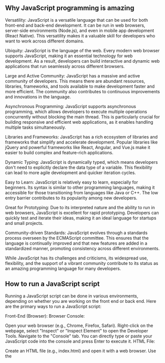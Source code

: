 ## Why JavaScript programming is amazing

Versatility:
JavaScript is a versatile language that can be used for both front-end and back-end development. It can be run in web browsers, server-side environments (Node.js), and even in mobile app development (React Native). This versatility makes it a valuable skill for developers who want to work across different domains.

Ubiquity:
JavaScript is the language of the web. Every modern web browser supports JavaScript, making it an essential technology for web development. As a result, developers can build interactive and dynamic web applications that run seamlessly across different browsers.

Large and Active Community:
JavaScript has a massive and active community of developers. This means there are abundant resources, libraries, frameworks, and tools available to make development faster and more efficient. The community also contributes to continuous improvements and innovations in the language.

Asynchronous Programming:
JavaScript supports asynchronous programming, which allows developers to execute multiple operations concurrently without blocking the main thread. This is particularly crucial for building responsive and efficient web applications, as it enables handling multiple tasks simultaneously.

Libraries and Frameworks:
JavaScript has a rich ecosystem of libraries and frameworks that simplify and accelerate development. Popular libraries like jQuery and powerful frameworks like React, Angular, and Vue.js make it easier to build complex and feature-rich applications.

Dynamic Typing:
JavaScript is dynamically typed, which means developers don't need to explicitly declare the data type of a variable. This flexibility can lead to more agile development and quicker iteration cycles.

Easy to Learn:
JavaScript is relatively easy to learn, especially for beginners. Its syntax is similar to other programming languages, making it accessible for those transitioning from languages like Java or C++. The low entry barrier contributes to its popularity among new developers.

Great for Prototyping:
Due to its interpreted nature and the ability to run in web browsers, JavaScript is excellent for rapid prototyping. Developers can quickly test and iterate their ideas, making it an ideal language for startups and small projects.

Community-driven Standards:
JavaScript evolves through a standards process overseen by the ECMAScript committee. This ensures that the language is continually improved and that new features are added in a standardized manner, promoting consistency across different environments.

While JavaScript has its challenges and criticisms, its widespread use, flexibility, and the support of a vibrant community contribute to its status as an amazing programming language for many developers.

## How to run a JavaScript script

Running a JavaScript script can be done in various environments, depending on whether you are working on the front end or back end. Here are the primary ways to run a JavaScript script:

Front-End (Browser):
Browser Console:

Open your web browser (e.g., Chrome, Firefox, Safari).
Right-click on the webpage, select "Inspect" or "Inspect Element" to open the Developer Tools.
Navigate to the "Console" tab.
You can directly type or paste your JavaScript code into the console and press Enter to execute it.
HTML File:

Create an HTML file (e.g., index.html) and open it with a web browser.
Use the <script> tag to include your JavaScript code. For example:

```html

<!DOCTYPE html>
<html lang="en">
<head>
    <meta charset="UTF-8">
    <meta name="viewport" content="width=device-width, initial-scale=1.0">
    <title>My JavaScript Page</title>
</head>
<body>
    <script>
        // Your JavaScript code here
    </script>
</body>
</html>
```

Save the file and open it in a browser.

Back-End (Node.js):
Node.js:

Install Node.js on your computer if you haven't already (<https://nodejs.org/>).
Create a JavaScript file (e.g., script.js) containing your code.
Open a terminal or command prompt.
Navigate to the directory containing your script using the cd command.
Run the script with the command:

```bash
node script.js
```

Replace script.js with the name of your JavaScript file.

These methods cover the basics of running JavaScript, but the specific steps may vary depending on your development environment and tools. Whether you're working on the front end or back end, understanding the context in which your JavaScript code will run is crucial for successful execution.

## How to create variables and constants

In JavaScript, you can create variables and constants using the var, let, and const keywords. The choice of which keyword to use depends on the desired scope and mutability of the variable. Here's how you can create variables and constants:

## What are differences between var, const and let

Variables:
Using var (Avoid using var in modern JavaScript when possible):

var was traditionally used to declare variables. However, it has some issues, and it's better to use let or const in modern JavaScript.

```js

var myVariable = 'This is a variable';
```

Using let:
let allows you to declare variables with block scope. Block scope means the variable is only accessible within the block of code where it is defined.

```js

let myVariable = 'This is a variable';
```

Using let without initialization:

You can declare a variable using let without initializing it with a value.

```js

let myVariable;
myVariable = 'This is a variable';
```

Constants:
Using const:

const is used to declare constants. Once a value is assigned to a constant, it cannot be reassigned.

```js
const myConstant = 'This is a constant';
```

You must initialize a const variable when you declare it.
javascript

```js
const pi = 3.14;
```

Attempting to reassign a value to a constant will result in an error:

```js
const pi = 3.14;
pi = 3.14159; // This will throw an error
```

Remember that using const does not make the variable itself immutable; it means the variable cannot be reassigned to a new value. If the constant is an object or an array, the properties or elements of the object or array can still be modified.

In modern JavaScript, it is generally recommended to use const by default and only use let when you know the variable's value will change. This helps create more robust and maintainable code.

## What are all the data types available in JavaScript

JavaScript has several built-in data types that are used to represent different kinds of values. Here are the main data types in JavaScript:

# Primitive Data Types

1. String: Represents a sequence of characters (text).

```js
let myString = "Hello, World!";
```

2. Number: Represents numeric values, both integers and floating-point numbers.

```js

let myNumber = 42;
let myFloat = 3.14;
```

3. Boolean: Represents either true or false.

```js
let isTrue = true;
let isFalse = false;
```

4. Undefined: Represents a variable that has been declared but not assigned a value.

```js
let myUndefined;
```

5. Null: Represents the intentional absence of any object value.

```js
let myNull = null;
```

6. Symbol (ES6 and later): Represents a unique identifier. Symbols are often used as property keys in objects.

```js
let mySymbol = Symbol('unique');
```

# Object Data Type

1. Object: Represents a collection of key-value pairs. Objects are used for more complex data structures.

```js
let myObject = {
  key1: 'value1',
  key2: 'value2'
};
```

# Special Data Type

1. Function: Functions in JavaScript are first-class citizens, meaning they can be assigned to variables, passed as arguments, and returned from other functions.

```js
1. fnction myFunction() {
  // function body
}

let anotherFunction = function() {
  // function body
};

```

# Composite Data Types (Structural)

.1. Array: Represents an ordered list of values. Arrays are a special type of object in JavaScript.

```js
let myArray = [1, 2, 3, 4, 5];
```

.2. Map (ES6 and later): Represents a collection of key-value pairs with additional methods for manipulating data.

```js
let myMap = new Map();
myMap.set('key', 'value');
```

.3. Set (ES6 and later): Represents a collection of unique values.

```js
let mySet = new Set([1, 2, 3, 4, 5]);
```

How to use the if, if ... else statements

User
How to use the if, if ... else statements
ChatGPT
In JavaScript, the if statement is used to conditionally execute a block of code. The if statement can be extended with an optional else statement to specify an alternative block of code to be executed if the condition evaluates to false. Here's how you can use if and if...else statements:

1. if Statement:
```js
let condition = true;

if (condition) {
  // Code to be executed if the condition is true
  console.log("The condition is true");
}
```

In this example, if the condition is true, the code inside the curly braces will be executed.

.2. if...else Statement:
```js
let condition = false;

if (condition) {
  // Code to be executed if the condition is true
  console.log("The condition is true");
} else {
  // Code to be executed if the condition is false
  console.log("The condition is false");
}
```

In this example, if the condition is true, the first block of code will be executed; otherwise, the code inside the else block will be executed.

3. if...else if...else Statement:
You can also chain multiple conditions using else if to check for multiple cases.

```js
let number = 42;

if (number < 0) {
  console.log("The number is negative");
} else if (number === 0) {
  console.log("The number is zero");
} else {
  console.log("The number is positive");
}
```

In this example, the conditions are checked in order. If the first condition is true, its block of code is executed. If not, the next else if condition is checked, and so on. If none of the conditions is true, the code inside the else block is executed.

4. Nested if Statements:
You can also nest if statements inside each other to create more complex conditional logic:

```js
let x = 10;
let y = 5;

if (x > 0) {
  if (y > 0) {
    console.log("Both x and y are positive");
  } else {
    console.log("Only x is positive");
  }
} else {
  console.log("Both x and y are non-positive");
}
```

Here, the inner if statement is nested inside the outer if statement.

Remember to use proper indentation to maintain code readability, especially when dealing with nested statements.


How to use comments
In JavaScript, you can use comments to add explanatory notes or annotations within your code. Comments are ignored by the JavaScript interpreter and serve the purpose of providing information to developers. There are two types of comments in JavaScript: single-line comments and multi-line comments.

1. Single-line comments:
Single-line comments start with // and extend to the end of the line. They are useful for adding brief comments on a single line.

// This is a single-line comment

let variable = 42; // You can also append a comment at the end of a line of code
2. Multi-line comments:
Multi-line comments start with /* and end with */. They are used for longer comments that span multiple lines.

/*
  This is a multi-line comment.
  It can span several lines.
  Useful for providing detailed explanations.
*/

let a = 10;
let b = 20;
Usage Tips:
Documenting Functions:

```js
/**
 * This function adds two numbers.
 * @param {number} a - The first number.
 * @param {number} b - The second number.
 * @returns {number} - The sum of a and b.
 */
function add(a, b) {
  return a + b;
}
```

Commenting Out Code:

// You can comment out code to temporarily disable it
// let x = 10;

Explaining Code Logic:

let total = 0; // Initialize the total to zero

// Loop through an array and add each element to the total
for (let i = 0; i < arr.length; i++) {
  total += arr[i];
}
Debugging:

// console.log("Debugging message: ", someVariable);
Comments are essential for making your code more understandable and maintainable. They help both you and others who read your code to comprehend the purpose and logic behind different sections. However, it's generally a good practice to write code that is self-explanatory, and comments should be used sparingly when necessary. Over-commenting or writing redundant comments can clutter your code and make it harder to read.

How to affect values to variables
Assigning values to variables in JavaScript is a fundamental operation. You can do this using the assignment operator (=). Here's how you can assign values to variables:

1. Basic Assignment:
```js
let x; // Declare a variable
x = 10; // Assign a value to the variable

let y = 20; // Declare and assign a value in a single line
```

In the examples above:

x is declared with let, and then a value (10) is assigned to it.
y is both declared and assigned a value (20) in a single line.
2. Reassigning Values:
```js
let age = 25; // Initial assignment
age = 26; // Reassignment
```
You can change the value of a variable by reassigning it using the assignment operator.

3. Multiple Assignments:
```js
let a, b, c;
a = b = c = 5; // Assign the same value (5) to multiple variables
```

In this example, the value 5 is assigned to variables a, b, and c in a single line.

4. Assigning Values from User Input:
```js
let userName = prompt("Enter your name:"); // Assign a value from user input
console.log("Hello, " + userName + "!");
```

The prompt function is used to get input from the user, and its result is assigned to the variable userName.

5. Destructuring Assignment (ES6 and later):
```js
let [first, second] = [1, 2]; // Destructuring assignment
console.log(first); // Output: 1
console.log(second); // Output: 2
```

Here, the values from the array on the right-hand side are assigned to the variables on the left-hand side.

6. Object Property Assignment (ES6 and later):

```js
let { name, age } = { name: "John", age: 30 }; // Object property assignment
console.log(name); // Output: John
console.log(age); // Output: 30
```

In this example, the values of object properties are assigned to variables with matching names.

7. Default Values (ES6 and later):

```js
let defaultValue = someVariable || "Default Value"; // Assign a default value if someVariable is falsy
```

This assigns a default value to defaultValue if someVariable is falsy (e.g., undefined, null, false).

These are some common ways to assign values to variables in JavaScript. The method you choose depends on the context and the specific requirements of your code.


## How to use while and for loops
How to use break and continue statements
What is a function and how do you use functions
What does a function that does not use any return statement return
Scope of variables
What are the arithmetic operators and how to use them
How to manipulate dictionary
